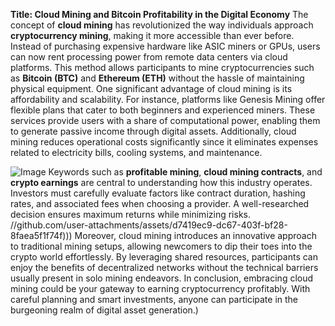 **Title: Cloud Mining and Bitcoin Profitability in the Digital Economy**
The concept of **cloud mining** has revolutionized the way individuals approach **cryptocurrency mining**, making it more accessible than ever before. Instead of purchasing expensive hardware like ASIC miners or GPUs, users can now rent processing power from remote data centers via cloud platforms. This method allows participants to mine cryptocurrencies such as **Bitcoin (BTC)** and **Ethereum (ETH)** without the hassle of maintaining physical equipment.
One significant advantage of cloud mining is its affordability and scalability. For instance, platforms like Genesis Mining offer flexible plans that cater to both beginners and experienced miners. These services provide users with a share of computational power, enabling them to generate passive income through digital assets. Additionally, cloud mining reduces operational costs significantly since it eliminates expenses related to electricity bills, cooling systems, and maintenance.

![Image](https://github.com/user-attachments/assets/4a25d116-2220-4385-b08e-f287af8fcbc4)
Keywords such as **profitable mining**, **cloud mining contracts**, and **crypto earnings** are central to understanding how this industry operates. Investors must carefully evaluate factors like contract duration, hashing rates, and associated fees when choosing a provider. A well-researched decision ensures maximum returns while minimizing risks. 
 //github.com/user-attachments/assets/d7419ec9-dc67-403f-bf28-8faea5f1f74f)))
Moreover, cloud mining introduces an innovative approach to traditional mining setups, allowing newcomers to dip their toes into the crypto world effortlessly. By leveraging shared resources, participants can enjoy the benefits of decentralized networks without the technical barriers usually present in solo mining endeavors.
In conclusion, embracing cloud mining could be your gateway to earning cryptocurrency profitably. With careful planning and smart investments, anyone can participate in the burgeoning realm of digital asset generation.)
